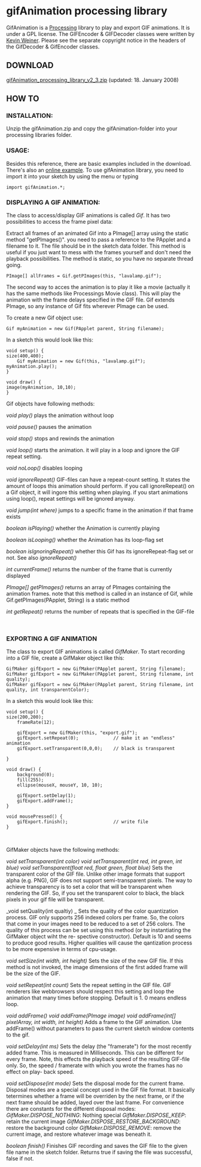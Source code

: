 # gifAnimation processing library

GifAnimation is a [Processing][1] library to play and export GIF
animations. It is under a GPL license. The GIFEncoder &amp; GIFDecoder
classes were written by [Kevin Weiner][2]. Please see the separate copyright notice in
the headers of the GifDecoder &amp; GifEncoder classes.


## DOWNLOAD

[gifAnimation_processing_library_v2_3.zip][3] (updated: 18. January 2008)

## HOW TO

###  INSTALLATION:

Unzip the gifAnimation.zip and copy the gifAnimation-folder into your
processing libraries folder.

### USAGE:

Besides this reference, there are basic examples included in the download.
There's also an [online example][4].
To use gifAnimation library, you need to import it into your sketch
by using the menu or typing



    import gifAnimation.*;

### DISPLAYING A GIF ANIMATION:

The class to access/display GIF animations is called _Gif_. It
has two possibilities to access the frame pixel data:

Extract all frames of an animated Gif into a PImage[] array using
the static method "getPImages()". you need to pass a reference to the
PApplet and a filename to it. The file should be in the sketch data
folder. This method is useful if you just want to mess with the frames
yourself and don't need the playback possibilities. The method is
static, so you have no separate thread going.


    PImage[] allFrames = Gif.getPImages(this, "lavalamp.gif");

The second way to acces the animation is to play it like a movie
(actually it has the same methods like Processings Movie class). This
will play the animation with the frame delays specified in the GIF file.
Gif extends PImage, so any instance of Gif fits wherever PImage can be
used.

To create a new Gif object use:



    Gif myAnimation = new Gif(PApplet parent, String filename);

In a sketch this would look like this:


    void setup() {
    size(400,400);
    	Gif myAnimation = new Gif(this, "lavalamp.gif");
    myAnimation.play();
    }

    void draw() {
    image(myAnimation, 10,10);
    }

Gif objects have following methods:

_void play()_
plays the animation without loop

_void pause()_
pauses the animation

_void stop()_
stops and rewinds the animation

_void loop()_
starts the animation. it will play in a loop and ignore the
GIF repeat setting.

_void noLoop()_
disables looping

_void ignoreRepeat()_
GIF-files can have a repeat-count setting. It states
the amount of loops this animation should perform. if you call
ignoreRepeat() on a Gif object, it will ingore this setting when
playing. if you start animations using loop(), repeat settings will be
ignored anyway.

_void jump(int where)_
jumps to a specific frame in the animation if that frame exists

_boolean isPlaying()_
whether the Animation is currently playing

_boolean isLooping()_
whether the Animation has its loop-flag set

_boolean isIgnoringRepeat()_
whether this Gif has its ignoreRepeat-flag set or not.
See also _ignoreRepeat()_

_int currentFrame()_
returns the number of the frame that is currently displayed

_PImage[] getPImages()_
returns an array of PImages containing the animation
frames. note that this method is called in an instance of Gif, while
Gif.getPImages(PApplet, String) is a static method

_int getRepeat()_
returns the number of repeats that is specified in the GIF-file

&nbsp;

### EXPORTING A GIF ANIMATION

The class to export GIF animations is called _GifMaker_. To start recording
into a GIF file, create a GifMaker object like this:


    GifMaker gifExport = new GifMaker(PApplet parent, String filename);
    GifMaker gifExport = new GifMaker(PApplet parent, String filename, int quality);
    GifMaker gifExport = new GifMaker(PApplet parent, String filename, int quality, int transparentColor);

In a sketch this would look like this:


    void setup() {
    size(200,200);
    	frameRate(12);

    	gifExport = new GifMaker(this, "export.gif");
    	gifExport.setRepeat(0);				// make it an "endless" animation
    	gifExport.setTransparent(0,0,0);	// black is transparent

    }

    void draw() {
    	background(0);
    	fill(255);
    	ellipse(mouseX, mouseY, 10, 10);

    	gifExport.setDelay(1);
    	gifExport.addFrame();
    }

    void mousePressed() {
    	gifExport.finish();					// write file
    }


&nbsp;

GifMaker objects have the following methods:

_void setTransparent(int color)
void setTransparent(int red, int green, int blue)
void setTransparent(float red, float green, float blue)_
Sets the transparent color of the GIF file. Unlike other image formats
that support alpha (e.g. PNG), GIF does not support semi-transparent pixels.
The way to achieve transparency is to set a color that will be transparent
when rendering the GIF. So, if you set the transparent color to black, the
black pixels in your gif file will be transparent.

_void setQuality(int qualtiy) _
Sets the quality of the color quantization process. GIF only supports 256
indexed colors per frame. So, the colors that come in your images need to
be reduced to a set of 256 colors. The quality of this process can be set
using this method (or by instantiating the GifMaker object wiht the re-
spective constructor). Default is 10 and seems to produce good results.
Higher qualities will cause the qantization process to be more expensive
in terms of cpu-usage.

_void setSize(int width, int height)_
Sets the size of the new GIF file. If this method is not invoked, the image
dimensions of the first added frame will be the size of the GIF.

_void setRepeat(int count)_
Sets the repeat setting in the GIF file. GIF renderers like webbrowsers
should respect this setting and loop the animation that many times before
stopping. Default is 1. 0 means endless loop.

_void addFrame()_
_void addFrame(PImage image)_
_void addFrame(int[] pixelArray, int width, int height)_
Adds a frame to the GIF animation. Use addFrame() without parameters to
pass the current sketch window contents to the gif.

_void setDelay(int ms)_
Sets the delay (the "framerate") for the most recently added frame. This
is measured in Milliseconds. This can be different for every frame. Note,
this effects the playback speed of the resulting GIF-file only. So, the
speed / framerate with which you wrote the frames has no effect on play-
back speed.

_void setDispose(int mode)_
Sets the disposal mode for the current frame. Disposal modes are a special
concept used in the GIF file format. It basically tetermines whether a frame
will be overriden by the next frame, or if the next frame should be added,
layed over the last frame.
For convenience there are constants for the different disposal modes:
_GifMaker.DISPOSE_NOTHING_: Nothing special
_GifMaker.DISPOSE_KEEP_: retain the current image
_GifMaker.DISPOSE_RESTORE_BACKGROUND_: restore the background color
_GifMaker.DISPOSE_REMOVE_: remove the current image, and restore whatever image was beneath it.

_boolean finish()_
Finishes GIF recording and saves the GIF file to the given file name in
the sketch folder. Returns true if saving the file was successful, false if not.

   [1]: http://www.processing.org
   [2]: http://www.fmsware.com/stuff/gif.html
   [3]: http://www.extrapixel.ch/gifAnimation_processing_library_v2_3.zip
   [4]: http://extrapixel.ch/processing/gifAnimation/applet/
  
